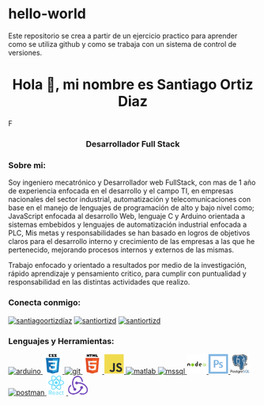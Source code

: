 # hello-world
Este repositorio se crea a partir de un ejercicio practico para aprender como se utiliza github y como se trabaja con un sistema de control de versiones.

<h1 align="center">Hola 👋, mi nombre es Santiago Ortiz Diaz</h1>F
<h3 align="center">Desarrollador Full Stack</h3>



<h3 align="left">Sobre mi:</h3>
<P>
Soy ingeniero mecatrónico y Desarrollador web FullStack, con mas de 1 año de experiencia enfocada en el desarrollo y el campo TI, en empresas nacionales del sector industrial, automatización y telecomunicaciones con base en el manejo de lenguajes de programación de alto y bajo nivel como; JavaScript enfocada al desarrollo Web, lenguaje C y Arduino orientada a sistemas embebidos y lenguajes de automatización industrial enfocada a PLC, Mis metas y responsabilidades se han basado en logros de objetivos claros para el desarrollo interno y crecimiento de las empresas a las que he pertenecido, mejorando procesos internos y externos de las mismas.

Trabajo enfocado y orientado a resultados por medio de la investigación, rápido aprendizaje y pensamiento critico, para cumplir con puntualidad y responsabilidad en las distintas actividades que realizo.
</p>

<h3 align="left">Conecta conmigo:</h3>
<p align="left">
<a href="https://linkedin.com/in/santiagoortizdíaz" target="blank"><img align="center" src="https://raw.githubusercontent.com/rahuldkjain/github-profile-readme-generator/master/src/images/icons/Social/linked-in-alt.svg" alt="santiagoortizdíaz" height="30" width="40" /></a>
<a href="https://instagram.com/santiortizd" target="blank"><img align="center" src="https://raw.githubusercontent.com/rahuldkjain/github-profile-readme-generator/master/src/images/icons/Social/instagram.svg" alt="santiortizd" height="30" width="40" /></a>
<a href="https://wa.me/573106224956" target="blank"><img align="center" src="https://faq.whatsapp.com/images/presma/whatsapp/whatsapp_logo-2x.png" alt="santiortizd" height="30" width="40" /></a>
</p>

<h3 align="left">Lenguajes y Herramientas:</h3>
<p align="left"> <a href="https://www.arduino.cc/" target="_blank" rel="noreferrer"> <img src="https://cdn.worldvectorlogo.com/logos/arduino-1.svg" alt="arduino" width="40" height="40"/> </a> <a href="https://www.w3schools.com/css/" target="_blank" rel="noreferrer"> <img src="https://raw.githubusercontent.com/devicons/devicon/master/icons/css3/css3-original-wordmark.svg" alt="css3" width="40" height="40"/> </a> <a href="https://git-scm.com/" target="_blank" rel="noreferrer"> <img src="https://www.vectorlogo.zone/logos/git-scm/git-scm-icon.svg" alt="git" width="40" height="40"/> </a> <a href="https://www.w3.org/html/" target="_blank" rel="noreferrer"> <img src="https://raw.githubusercontent.com/devicons/devicon/master/icons/html5/html5-original-wordmark.svg" alt="html5" width="40" height="40"/> </a> <a href="https://developer.mozilla.org/en-US/docs/Web/JavaScript" target="_blank" rel="noreferrer"> <img src="https://raw.githubusercontent.com/devicons/devicon/master/icons/javascript/javascript-original.svg" alt="javascript" width="40" height="40"/> </a> <a href="https://www.mathworks.com/" target="_blank" rel="noreferrer"> <img src="https://upload.wikimedia.org/wikipedia/commons/2/21/Matlab_Logo.png" alt="matlab" width="40" height="40"/> </a> <a href="https://www.microsoft.com/en-us/sql-server" target="_blank" rel="noreferrer"> <img src="https://www.svgrepo.com/show/303229/microsoft-sql-server-logo.svg" alt="mssql" width="40" height="40"/> </a> <a href="https://nodejs.org" target="_blank" rel="noreferrer"> <img src="https://raw.githubusercontent.com/devicons/devicon/master/icons/nodejs/nodejs-original-wordmark.svg" alt="nodejs" width="40" height="40"/> </a> <a href="https://www.photoshop.com/en" target="_blank" rel="noreferrer"> <img src="https://raw.githubusercontent.com/devicons/devicon/master/icons/photoshop/photoshop-line.svg" alt="photoshop" width="40" height="40"/> </a> <a href="https://www.postgresql.org" target="_blank" rel="noreferrer"> <img src="https://raw.githubusercontent.com/devicons/devicon/master/icons/postgresql/postgresql-original-wordmark.svg" alt="postgresql" width="40" height="40"/> </a> <a href="https://postman.com" target="_blank" rel="noreferrer"> <img src="https://www.vectorlogo.zone/logos/getpostman/getpostman-icon.svg" alt="postman" width="40" height="40"/> </a> <a href="https://reactjs.org/" target="_blank" rel="noreferrer"> <img src="https://raw.githubusercontent.com/devicons/devicon/master/icons/react/react-original-wordmark.svg" alt="react" width="40" height="40"/> </a> <a href="https://redux.js.org" target="_blank" rel="noreferrer"> <img src="https://raw.githubusercontent.com/devicons/devicon/master/icons/redux/redux-original.svg" alt="redux" width="40" height="40"/> </a> </p>

